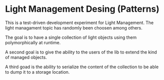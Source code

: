 # Light Management Desing (Patterns)

This is a test-driven development experiment for Light Management. The light managament topic has randomly been choosen among others.

The goal is to have a single collection of light objects using  them polymorphically at runtime. 

A second goal is to give the ability to the users of the lib to extend the kind of managed objects.

A third goad is the ability to serialize the content of the collection to be able to dump it to a storage location.

